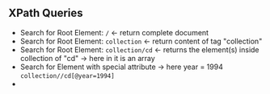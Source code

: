 ## XPath Queries

- Search for Root Element: ```/``` <- return complete document
- Search for Root Element: ```collection``` <- return content of tag "collection"
- Search for Root Element: ```collection/cd``` <- returns the element(s) inside collection of "cd" -> here in it is an
  array
- Search for Element with special attribute -> here year = 1994
  ```collection//cd[@year=1994]```
- 
